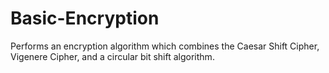 # Basic-Encryption
Performs an encryption algorithm which combines the Caesar Shift Cipher, Vigenere Cipher, and a circular bit shift algorithm.